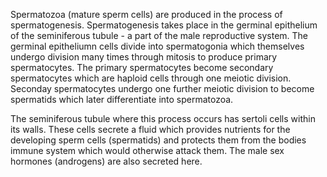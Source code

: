 Spermatozoa (mature sperm cells) are produced in the process of spermatogenesis. Spermatogenesis takes place in the germinal epithelium of the seminiferous tubule - a part of the male reproductive system. The germinal epitheliumn cells divide into spermatogonia which themselves undergo division many times through mitosis to produce primary spermatocytes. The primary spermatocytes become secondary spermatocytes which are haploid cells through one meiotic division. Seconday spermatocytes undergo one further meiotic division to become spermatids which later differentiate into spermatozoa.

The seminiferous tubule where this process occurs has sertoli cells within its walls. These cells secrete a fluid which provides nutrients for the developing sperm cells (spermatids) and protects them from the bodies immune system which would otherwise attack them. The male sex hormones (androgens) are also secreted here.